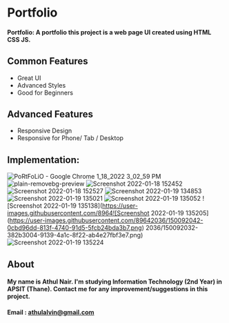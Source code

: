 # Portfolio



#### Portfolio: A portfolio this project is a web page UI created using HTML CSS JS.

## Common Features
- Great UI
- Advanced Styles
- Good for Beginners

## Advanced Features
- Responsive Design 
- Responsive for Phone/ Tab / Desktop


## Implementation:
![PoRtFoLiO - Google Chrome 1_18_2022 3_02_59 PM](https://user-images.githubusercontent.com/89642036/149914226-72586d83-e9c9-4467-b42d-2a87191ea3b3.png)
![plain-removebg-preview](https://user-images.githubusercontent.com/89642036/149914244-61dc4c18-c56b-485e-ba0c-a28cb4930a24.png)
![Screenshot 2022-01-18 152452](https://user-images.githubusercontent.com/89642036/149914262-06c0f24f-6cee-4388-b471-18a40f55b774.png)
![Screenshot 2022-01-18 152527](https://user-images.githubusercontent.com/89642036/149914275-e67e8fb9-688b-4123-bdf5-257f85594bcd.png)
![Screenshot 2022-01-19 134853](https://user-images.githubusercontent.com/89642036/150091995-bccfddf0-0233-4e09-96ac-95e0b5b37b7a.png)
![Screenshot 2022-01-19 135021](https://user-images.githubusercontent.com/89642036/150092003-3f9f3208-f872-4b86-9e18-7499619e0625.png)
![Screenshot 2022-01-19 135052](https://user-images.githubusercontent.com/89642036/150092020-4042940a-e477-4694-9ca7-cf8472f3ee35.png)
![Screenshot 2022-01-19 135138](https://user-images.githubusercontent.com/8964![Screenshot 2022-01-19 135205](https://user-images.githubusercontent.com/89642036/150092042-0cbd96dd-813f-4740-91d5-5fcb24bda3b7.png)
2036/150092032-382b3004-9139-4a1c-8f22-ab4e27fbf3e7.png)
![Screenshot 2022-01-19 135224](https://user-images.githubusercontent.com/89642036/150092051-01102887-d442-4a63-940c-1eb835e99243.png)

## About
#### My name is Athul Nair. I'm studying Information Technology (2nd Year) in APSIT (Thane). Contact me for any improvement/suggestions in this project.
#### Email : athulalvin@gmail.com
